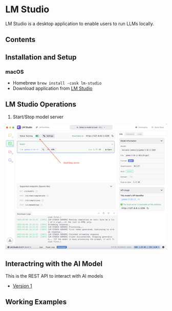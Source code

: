 # LM Studio

LM Studio is a desktop application to enable users to run LLMs locally.

## Contents

## Installation and Setup

### macOS

* Homebrew `brew install -cask lm-studio`
* Download application from [LM Studio](https://lmstudio.ai/)

## LM Studio Operations

1. Start/Stop model server

![img](../assets/img/lm-studio-server.png)

## Interactring with the AI Model

This is the REST API to interact with AI models

* [Version 1](https://lmstudio.ai/docs/app/api/endpoints/openai)

## Working Examples


